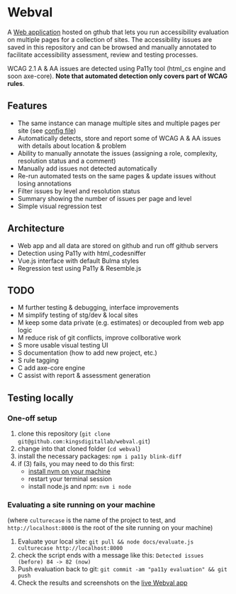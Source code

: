 # Webval

A [Web application](https://kingsdigitallab.github.io/webval/docs/) hosted on gthub that lets you run accessibility evaluation on multiple pages for a collection of sites. The accessibility issues are saved in this repository and can be browsed and manually annotated to facilitate accessibility assessment, review and testing processes.

WCAG 2.1 A & AA issues are detected using Pa11y tool (html_cs engine and soon axe-core). **Note that automated detection only covers part of WCAG rules**.

## Features

* The same instance can manage multiple sites and multiple pages per site (see [config file](projects/projects.json))
* Automatically detects, store and report some of WCAG A & AA issues with details about location & problem
* Ability to manually annotate the issues (assigning a role, complexity, resolution status and a comment)
* Manually add issues not detected automatically 
* Re-run automated tests on the same pages & update issues without
losing annotations
* Filter issues by level and resolution status
* Summary showing the number of issues per page and level
* Simple visual regression test

## Architecture

* Web app and all data are stored on github and run off github servers
* Detection using Pa11y with html_codesniffer
* Vue.js interface with default Bulma styles
* Regression test using Pa11y & Resemble.js

## TODO

* M further testing & debugging, interface improvements
* M simplify testing of stg/dev & local sites
* M keep some data private (e.g. estimates) or decoupled from web app logic
* M reduce risk of git conflicts, improve collborative work
* S more usable visual testing UI
* S documentation (how to add new project, etc.)
* S rule tagging
* C add axe-core engine
* C assist with report & assessment generation

## Testing locally

### One-off setup

1. clone this repository (`git clone git@github.com:kingsdigitallab/webval.git`)
2. change into that cloned folder (`cd webval`)
3. install the necessary packages: `npm i pa11y blink-diff`
4. if (3) fails, you may need to do this first:
   * [install nvm on your machine](https://github.com/nvm-sh/nvm#install--update-script)
   * restart your terminal session
   * install node.js and npm: `nvm i node`

### Evaluating a site running on your machine

(where `culturecase` is the name of the project to test, and `http://localhost:8000` is the root of the site running on your machine)

1. Evaluate your local site: `git pull && node docs/evaluate.js culturecase http://localhost:8000`
2. check the script ends with a message like this: `Detected issues (before) 84 -> 82 (now)` 
3. Push evaluation back to git: `git commit -am "pa11y evaluation" && git push`
4. Check the results and screenshots on the [live Webval app](https://kingsdigitallab.github.io/webval/docs/)


